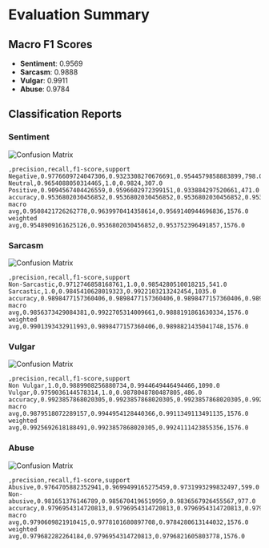# Evaluation Summary

## Macro F1 Scores
- **Sentiment**: 0.9569
- **Sarcasm**: 0.9888
- **Vulgar**: 0.9911
- **Abuse**: 0.9784

## Classification Reports
### Sentiment
![Confusion Matrix](sentiment_confusion.png)

```csv
,precision,recall,f1-score,support
Negative,0.9776609724047306,0.9323308270676691,0.9544579858883899,798.0
Neutral,0.9654088050314465,1.0,0.9824,307.0
Positive,0.9094567404426559,0.9596602972399151,0.933884297520661,471.0
accuracy,0.9536802030456852,0.9536802030456852,0.9536802030456852,0.9536802030456852
macro avg,0.9508421726262778,0.9639970414358614,0.9569140944696836,1576.0
weighted avg,0.9548909161625126,0.9536802030456852,0.953752396491857,1576.0

```

### Sarcasm
![Confusion Matrix](sarcasm_confusion.png)

```csv
,precision,recall,f1-score,support
Non-Sarcastic,0.9712746858168761,1.0,0.9854280510018215,541.0
Sarcastic,1.0,0.9845410628019323,0.9922103213242454,1035.0
accuracy,0.9898477157360406,0.9898477157360406,0.9898477157360406,0.9898477157360406
macro avg,0.9856373429084381,0.9922705314009661,0.9888191861630334,1576.0
weighted avg,0.9901393432911993,0.9898477157360406,0.9898821435041748,1576.0

```

### Vulgar
![Confusion Matrix](vulgar_confusion.png)

```csv
,precision,recall,f1-score,support
Non Vulgar,1.0,0.9889908256880734,0.9944649446494466,1090.0
Vulgar,0.9759036144578314,1.0,0.9878048780487805,486.0
accuracy,0.9923857868020305,0.9923857868020305,0.9923857868020305,0.9923857868020305
macro avg,0.9879518072289157,0.9944954128440366,0.9911349113491135,1576.0
weighted avg,0.9925692618188491,0.9923857868020305,0.9924111423855356,1576.0

```

### Abuse
![Confusion Matrix](abuse_confusion.png)

```csv
,precision,recall,f1-score,support
Abusive,0.9764705882352941,0.9699499165275459,0.9731993299832497,599.0
Non-abusive,0.981651376146789,0.9856704196519959,0.9836567926455567,977.0
accuracy,0.9796954314720813,0.9796954314720813,0.9796954314720813,0.9796954314720813
macro avg,0.9790609821910415,0.9778101680897708,0.9784280613144032,1576.0
weighted avg,0.979682282264184,0.9796954314720813,0.9796821605803778,1576.0

```


